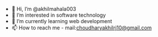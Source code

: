 - 👋 Hi, I’m @akhilmahala003
- 👀 I’m interested in software technology
- 🌱 I’m currently learning web development 
- 📫 How to reach me - mail:choudharyakhilrj10@gmail.com

<!---
akhilmahala003/akhilmahala003 is a ✨ special ✨ repository because its `README.md` (this file) appears on your GitHub profile.
You can click the Preview link to take a look at your changes.
--->
